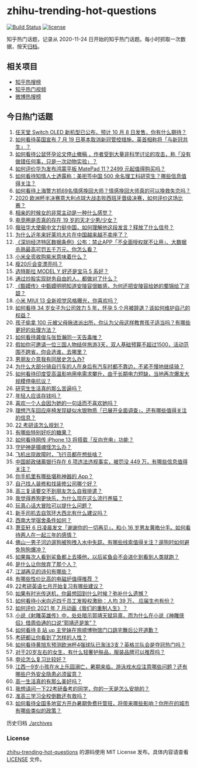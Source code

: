 # zhihu-trending-hot-questions

[![Build Status](https://github.com/justjavac/zhihu-trending-hot-questions/workflows/ci/badge.svg?branch=master)](https://github.com/justjavac/zhihu-trending-hot-questions/actions)
[![license](https://img.shields.io/github/license/justjavac/zhihu-trending-hot-questions)](https://github.com/justjavac/zhihu-trending-hot-questions/blob/master/LICENSE)

知乎热门话题，记录从 2020-11-24 日开始的知乎热门话题。每小时抓取一次数据，按天[归档](./archives)。

## 相关项目

- [知乎热搜榜](https://github.com/justjavac/zhihu-trending-top-search)
- [知乎热门视频](https://github.com/justjavac/zhihu-trending-hot-video)
- [微博热搜榜](https://github.com/justjavac/weibo-trending-hot-search)

## 今日热门话题

<!-- BEGIN -->
<!-- 最后更新时间 Wed Jul 07 2021 07:01:39 GMT+0800 (China Standard Time) -->

1. [任天堂 Switch OLED 新机型已公布，预计 10 月 8
   日发售，你有什么期待？](https://www.zhihu.com/question/470508101)
2. [如何看待英国宣布 7 月 19
   日基本取消新冠管控措施，英首相称将「与新冠共生」？](https://www.zhihu.com/question/470344047)
3. [如何看待公鼠怀孕论文停止撤稿
   ，作者受到大量非科学讨论的攻击，称「没有做错任何事，只是一次动物实验」？](https://www.zhihu.com/question/470229957)
4. [如何评价华为发布鸿蒙平板 MatePad 11？2499
   元起值得购买吗？](https://www.zhihu.com/question/470432841)
5. [如何看待知情人士透露称：美拒签中国 500
   余名理工科研究生？哪些信息值得关注？](https://www.zhihu.com/question/470412737)
6. [如何看待上海警方抓69名情感挽回大师？情感挽回大师真的可以挽救失恋吗？](https://www.zhihu.com/question/470420822)
7. [2020
   欧洲杯半决赛意大利点球大战击败西班牙晋级决赛，如何评价这场比赛？](https://www.zhihu.com/question/470559709)
8. [相亲的时候女的非常主动是一种什么感觉？](https://www.zhihu.com/question/266053826)
9. [电竞圈是否真的存在 19 岁的天才少男/少女？](https://www.zhihu.com/question/468717638)
10. [俄驻华大使飙中文力挺中国，如何理解他这段发言？释放了什么信号？](https://www.zhihu.com/question/470377945)
11. [为什么近年来好莱坞大片在中国越来越不卖座了？](https://www.zhihu.com/question/268982964)
12. [《深圳经济特区数据条例》公布：禁止APP「不全面授权就不让用」、大数据杀熟最高可罚五千万元，你怎么看？](https://www.zhihu.com/question/470388378)
13. [小米全资收购紫米意味着什么？](https://www.zhihu.com/question/470091421)
14. [瘦20斤会变漂亮吗？](https://www.zhihu.com/question/392591592)
15. [选特斯拉 MODEL Y 好还是宝马 5 系好？](https://www.zhihu.com/question/398893012)
16. [通过炒股实现财务自由的人，都做对了什么？](https://www.zhihu.com/question/463163458)
17. [《甄嬛传》中甄嬛明明知道安陵容很敏感，为何还把安陵容给她的蜀锦给了浣碧？](https://www.zhihu.com/question/325114276)
18. [小米 MIUI 13 全新视觉风格曝光，你喜欢吗？](https://www.zhihu.com/question/466812715)
19. [如何看待 34 岁女子为公司效力 5 年，怀孕 5
    个月被辞退？该如何维护自己的权益？](https://www.zhihu.com/question/470346433)
20. [孩子偷拿 100
    元被父母揪进派出所，你认为父母这样教育孩子适当吗？有哪些更好的处理方法？](https://www.zhihu.com/question/470336455)
21. [如何看待龚俊与张哲瀚同一天告毒唯？](https://www.zhihu.com/question/470431847)
22. [假如你可邀请一位三国人物结伴旅游3天，双人基础预算不超过1500，活动范围不跨省，你会选谁，去哪里？](https://www.zhihu.com/question/470158957)
23. [男朋友介意我有同居史怎么办?](https://www.zhihu.com/question/465458023)
24. [为什么大部分骑自行车的人在身后有汽车时都不靠边，不紧不慢地继续骑？](https://www.zhihu.com/question/348195449)
25. [如何看待印度受高温影响用电需求攀升，由于长期电力短缺，当地再次爆发大规模停电抗议？](https://www.zhihu.com/question/469940844)
26. [研究生生活真的那么苦逼吗？](https://www.zhihu.com/question/379267365)
27. [年轻人应该存钱吗？](https://www.zhihu.com/question/469208385)
28. [喜欢一个人会因为她的一句话而不喜欢她吗？](https://www.zhihu.com/question/410747789)
29. [理想汽车回应座椅发现疑似水银物质「已展开全面调查」，还有哪些值得关注的信息？](https://www.zhihu.com/question/470160887)
30. [22 考研该怎么规划？](https://www.zhihu.com/question/394099769)
31. [有哪些特别好吃的糖果？](https://www.zhihu.com/question/22631051)
32. [如何看待网传 iPhone 13 将搭载「反向充电」功能？](https://www.zhihu.com/question/470137767)
33. [守护神是摄魂怪怎么办？](https://www.zhihu.com/question/467796681)
34. [飞机出现故障时，飞行员都在想些啥？](https://www.zhihu.com/question/321094762)
35. [中国邮政储蓄银行存在 6 项违法违规事实，被罚没 449
    万，有哪些信息值得关注？](https://www.zhihu.com/question/470180715)
36. [你手机里有哪些堪称神器的 App？](https://www.zhihu.com/question/52060765)
37. [自己找人装修和找装修公司哪个好？](https://www.zhihu.com/question/342779357)
38. [高三复读要交不到朋友怎么自我排遣？](https://www.zhihu.com/question/468584176)
39. [我觉得养狗更快乐，为什么现在这么流行养猫？](https://www.zhihu.com/question/460463800)
40. [玩真心话大冒险可以提什么问题？](https://www.zhihu.com/question/294716319)
41. [新手司机去自驾环大西北有什么建议吗？](https://www.zhihu.com/question/467242045)
42. [西南大学宿舍条件如何？](https://www.zhihu.com/question/46336332)
43. [萧亚轩 6 日凌晨发文「谢谢你的一切再见」，和小 16
    岁男友黄皓分手。如何看待两人在一起三年的感情？](https://www.zhihu.com/question/470346487)
44. [佛山一男子河边遛狗被狗拽入水中失踪，有哪些线索值得关注？遛狗时如何避免狗狗爆冲？](https://www.zhihu.com/question/470186017)
45. [如果每次人看到鲨鱼都上去揍他，以后鲨鱼会不会进化到看到人类就跑？](https://www.zhihu.com/question/469388304)
46. [是什么让你放弃了那个人？](https://www.zhihu.com/question/466005898)
47. [江湖再见的诗句有哪些？](https://www.zhihu.com/question/463456251)
48. [有哪些性价比高的电磁炉值得推荐 ？](https://www.zhihu.com/question/266022777)
49. [22考研英语七月开始复习有哪些建议？](https://www.zhihu.com/question/470349332)
50. [如果有时光传送机，你最想回到什么时候？弥补什么遗憾？](https://www.zhihu.com/question/468426099)
51. [如何看待小米向近四千员工发股权激励：人均 39 万，
    应届生也有份？](https://www.zhihu.com/question/469594067)
52. [如何评价 2021 年 7 月动画《我们的重制人生》？](https://www.zhihu.com/question/467205569)
53. [小说《射雕英雄传》中，处处暗示郭靖天赋异禀，而为什么在小说《神雕侠侣》借周伯通的口说“郭靖还是笨”？](https://www.zhihu.com/question/469671460)
54. [如何看待 B 站 up 主党妹在旅顺博物馆门口跳宅舞后公开道歉？](https://www.zhihu.com/question/469738970)
55. [考研都让你看到了怎样的人性？](https://www.zhihu.com/question/348014746)
56. [如何看待黄旭东预测欧洲杯4强球队已淘汰3支？英格兰队会是夺冠热门吗？](https://www.zhihu.com/question/470180410)
57. [对于20岁左右的女生，有什么轻奢护肤品，服装品牌可以推荐吗？](https://www.zhihu.com/question/26749750)
58. [申论怎么复习比较好？](https://www.zhihu.com/question/364463392)
59. [江西一9岁小孩在水上乐园溺亡，暑期来临，游泳戏水应注意哪些问题？还有哪些户外安全隐患必须留意？](https://www.zhihu.com/question/470102221)
60. [高一生活真的有那么美好吗？](https://www.zhihu.com/question/412925978)
61. [我想请问一下22考研备考的同学，你的一天是怎么安排的？](https://www.zhihu.com/question/469051601)
62. [准高三学习全校倒数还有救吗？](https://www.zhihu.com/question/469983391)
63. [如何看待全国多地官方开办暑期免费托管班，将带来哪些影响？你所在的城市有哪些类似的政策？](https://www.zhihu.com/question/469495664)

<!-- END -->

历史归档 [./archives](./archives)

### License

[zhihu-trending-hot-questions](https://github.com/justjavac/zhihu-trending-hot-questions)
的源码使用 MIT License 发布。具体内容请查看 [LICENSE](./LICENSE) 文件。
